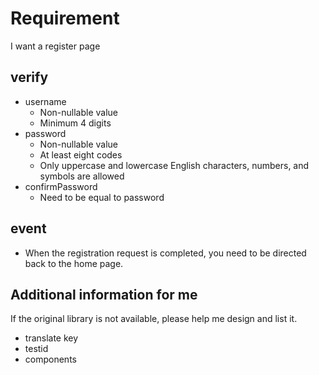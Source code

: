 # Requirement

I want a register page

## verify

- username
  - Non-nullable value
  - Minimum 4 digits
- password
  - Non-nullable value
  - At least eight codes
  - Only uppercase and lowercase English characters, numbers, and symbols are allowed
- confirmPassword
  - Need to be equal to password

## event

- When the registration request is completed, you need to be directed back to the home page.

## Additional information for me

If the original library is not available, please help me design and list it.

- translate key
- testid
- components
